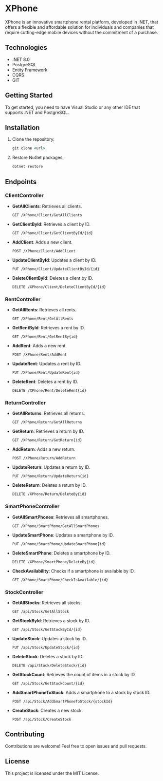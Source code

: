 # XPhone
XPhone is an innovative smartphone rental platform, developed in .NET, that offers a flexible and affordable solution for individuals and companies that require cutting-edge mobile devices without the commitment of a purchase.

## Technologies 
- .NET 8.0
- PostgreSQL
- Entity Framework
- CQRS
- GIT

## Getting Started
To get started, you need to have Visual Studio or any other IDE that supports .NET and PostgreSQL.

## Installation
1. Clone the repository:
    ```cmd
    git clone <url>
    ```
2. Restore NuGet packages:
    ```cmd
    dotnet restore
    ```

## Endpoints

### ClientController
- **GetAllClients**: Retrieves all clients.
    ```http
    GET /XPhone/Client/GetAllClients
    ```
- **GetClientById**: Retrieves a client by ID.
    ```http
    GET /XPhone/Client/GetClientById/{id}
    ```
- **AddClient**: Adds a new client.
    ```http
    POST /XPhone/Client/AddClient
    ```
- **UpdateClientById**: Updates a client by ID.
    ```http
    PUT /XPhone/Client/UpdateClientById/{id}
    ```
- **DeleteClientById**: Deletes a client by ID.
    ```http
    DELETE /XPhone/Client/DeleteClientById/{id}
    ```

### RentController
- **GetAllRents**: Retrieves all rents.
    ```http
    GET /XPhone/Rent/GetAllRents
    ```
- **GetRentById**: Retrieves a rent by ID.
    ```http
    GET /XPhone/Rent/GetRentBy{id}
    ```
- **AddRent**: Adds a new rent.
    ```http
    POST /XPhone/Rent/AddRent
    ```
- **UpdateRent**: Updates a rent by ID.
    ```http
    PUT /XPhone/Rent/UpdateRent{id}
    ```
- **DeleteRent**: Deletes a rent by ID.
    ```http
    DELETE /XPhone/Rent/DeleteRent{id}
    ```

### ReturnController
- **GetAllReturns**: Retrieves all returns.
    ```http
    GET /XPhone/Return/GetAllReturns
    ```
- **GetReturn**: Retrieves a return by ID.
    ```http
    GET /XPhone/Return/GetReturn{id}
    ```
- **AddReturn**: Adds a new return.
    ```http
    POST /XPhone/Return/AddReturn
    ```
- **UpdateReturn**: Updates a return by ID.
    ```http
    PUT /XPhone/Return/UpdateReturn{id}
    ```
- **DeleteReturn**: Deletes a return by ID.
    ```http
    DELETE /XPhone/Return/DeleteBy{id}
    ```

### SmartPhoneController
- **GetAllSmartPhones**: Retrieves all smartphones.
    ```http
    GET /XPhone/SmartPhone/GetAllSmartPhones
    ```
- **UpdateSmartPhone**: Updates a smartphone by ID.
    ```http
    PUT /XPhone/SmartPhone/UpdateSmartPhone{id}
    ```
- **DeleteSmartPhone**: Deletes a smartphone by ID.
    ```http
    DELETE /XPhone/SmartPhone/DeleteBy{id}
    ```
- **CheckAvailability**: Checks if a smartphone is available by ID.
    ```http
    GET /XPhone/SmartPhone/CheckIsAvailable/{id}
    ```

### StockController
- **GetAllStocks**: Retrieves all stocks.
    ```http
    GET /api/Stock/GetAllStock
    ```
- **GetStockById**: Retrieves a stock by ID.
    ```http
    GET /api/Stock/GetStockById/{id}
    ```
- **UpdateStock**: Updates a stock by ID.
    ```http
    PUT /api/Stock/UpdateStock/{id}
    ```
- **DeleteStock**: Deletes a stock by ID.
    ```http
    DELETE /api/Stock/DeleteStock/{id}
    ```
- **GetStockCount**: Retrieves the count of items in a stock by ID.
    ```http
    GET /api/Stock/GetStockCount/{id}
    ```
- **AddSmartPhoneToStock**: Adds a smartphone to a stock by stock ID.
    ```http
    POST /api/Stock/AddSmartPhoneToStock/{stockId}
    ```
- **CreateStock**: Creates a new stock.
    ```http
    POST /api/Stock/CreateStock
    ```

## Contributing

Contributions are welcome! Feel free to open issues and pull requests.

## License

This project is licensed under the MIT License.
